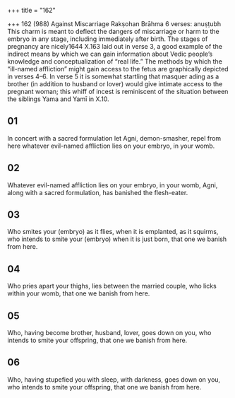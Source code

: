+++
title = "162"

+++
162 (988)
Against Miscarriage
Rakṣohan Brāhma
6 verses: anuṣṭubh
This charm is meant to deflect the dangers of miscarriage or harm to the embryo  in any stage, including immediately after birth. The stages of pregnancy are nicely1644 X.163
laid out in verse 3, a good example of the indirect means by which we can gain  information about Vedic people’s knowledge and conceptualization of “real life.”  The methods by which the “ill-named affliction” might gain access to the fetus are  graphically depicted in verses 4–6. In verse 5 it is somewhat startling that masquer
ading as a brother (in addition to husband or lover) would give intimate access to  the pregnant woman; this whiff of incest is reminiscent of the situation between the  siblings Yama and Yamī in X.10.
## 01
In concert with a sacred formulation let Agni, demon-smasher, repel  from here
whatever evil-named affliction lies on your embryo, in your womb.
## 02
Whatever evil-named affliction lies on your embryo, in your womb, Agni, along with a sacred formulation, has banished the flesh-eater.
## 03
Who smites your (embryo) as it flies, when it is emplanted, as it squirms, who intends to smite your (embryo) when it is just born, that one we  banish from here.
## 04
Who pries apart your thighs, lies between the married couple,
who licks within your womb, that one we banish from here.
## 05
Who, having become brother, husband, lover, goes down on you,
who intends to smite your offspring, that one we banish from here.
## 06
Who, having stupefied you with sleep, with darkness, goes down on you, who intends to smite your offspring, that one we banish from here.